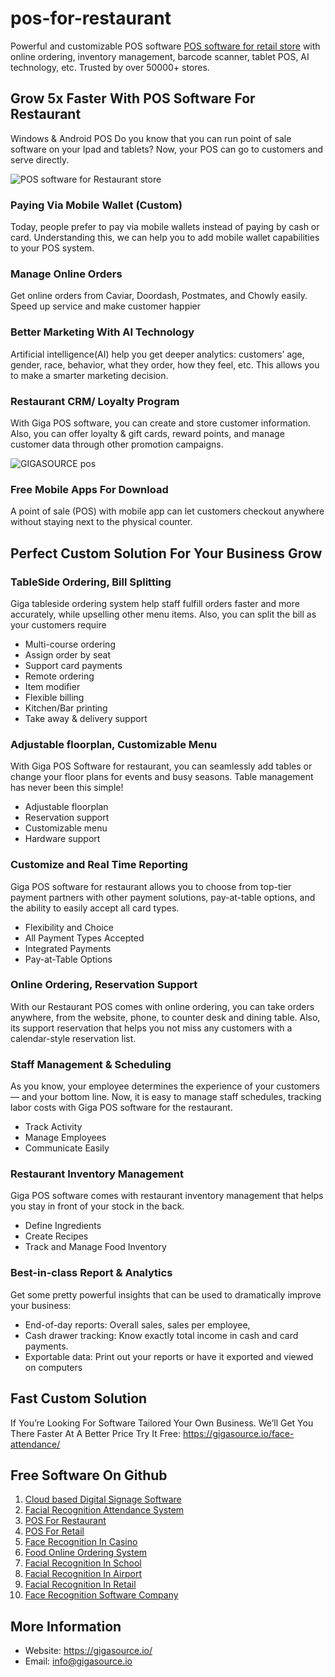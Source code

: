 # pos-for-restaurant
Powerful and customizable POS software [POS software for retail store](https://gigasource.io/pos-restaurant/) with online ordering, inventory management, barcode scanner, tablet POS, AI technology, etc. Trusted by over 50000+ stores.

## Grow 5x Faster With POS Software For Restaurant
Windows & Android POS
Do you know that you can run point of sale software on your Ipad and tablets? Now, your POS can go to customers and serve directly.

![POS software for Restaurant store](https://gigasource.b-cdn.net/wp-content/uploads/2020/04/shutterstock_306038723-2.jpg)

### Paying Via Mobile Wallet (Custom)
Today, people prefer to pay via mobile wallets instead of paying by cash or card. Understanding this, we can help you to add mobile wallet capabilities to your POS system. 

### Manage Online Orders
Get online orders from Caviar, Doordash, Postmates, and Chowly easily. Speed up service and make customer happier

### Better Marketing With AI Technology​
Artificial intelligence(AI) help you get deeper analytics: customers’ age, gender, race, behavior, what they order, how they feel, etc. This allows you to make a smarter marketing decision.

### Restaurant CRM/ Loyalty Program
With Giga POS software, you can create and store customer information. Also, you can offer loyalty & gift cards, reward points, and manage customer data through other promotion campaigns.

![GIGASOURCE pos](https://gigasource.b-cdn.net/wp-content/uploads/2020/04/catalogue_POS_RESTAURANT-1.png)
### Free Mobile Apps For Download
A point of sale (POS) with mobile app can let customers checkout anywhere without staying next to the physical counter.

## Perfect Custom Solution For Your Business Grow

### TableSide Ordering, Bill Splitting
Giga tableside ordering system help staff fulfill orders faster and more accurately, while upselling other menu items. Also, you can split the bill as your customers require

- Multi-course ordering
- Assign order by seat
- Support card payments
- Remote ordering
- Item modifier
- Flexible billing
- Kitchen/Bar printing
- Take away & delivery support

### Adjustable floorplan, Customizable Menu
With Giga POS Software for restaurant, you can seamlessly add tables or change your floor plans for events and busy seasons. Table management has never been this simple!

- Adjustable floorplan
- Reservation support
- Customizable menu
- Hardware support

### Customize and Real Time Reporting
Giga POS software for restaurant allows you to choose from top-tier payment partners with other payment solutions, pay-at-table options, and the ability to easily accept all card types.

- Flexibility and Choice
- All Payment Types Accepted
- Integrated Payments
- Pay-at-Table Options

### Online Ordering, Reservation Support
With our Restaurant POS comes with online ordering, you can take orders anywhere, from the website, phone, to counter desk and dining table. Also, its support reservation that helps you not miss any customers with a calendar-style reservation list.

### Staff Management & Scheduling
As you know, your employee determines the experience of your customers — and your bottom line. Now, it is easy to manage staff schedules, tracking labor costs with Giga POS software for the restaurant.

- Track Activity
- Manage Employees
- Communicate Easily

### Restaurant Inventory Management
Giga POS software comes with restaurant inventory management that helps you stay in front of your stock in the back.

- Define Ingredients
- Create Recipes
- Track and Manage Food Inventory

### Best-in-class Report & Analytics
Get some pretty powerful insights that can be used to dramatically improve your business:

- End-of-day reports: Overall sales, sales per employee,
- Cash drawer tracking: Know exactly total income in cash and card payments.
- Exportable data: Print out your reports or have it exported and viewed on computers

## Fast Custom Solution
If You’re Looking For Software Tailored Your Own Business. We’ll Get You There Faster At A Better Price
Try It Free: https://gigasource.io/face-attendance/


## Free Software On Github
1. [Cloud based Digital Signage Software](https://gigasource.io/cloud-signage/)
2. [Facial Recognition Attendance System](https://gigasource.io/face-attendance/)
3. [POS For Restaurant](https://gigasource.io/pos-restaurant/)
4. [POS For Retail](https://gigasource.io/pos-retail/)
5. [Face Recognition In Casino](https://gigasource.io/facial-recognition-in-casinos/)
6. [Food Online Ordering System](https://gigasource.io/food-online-ordering/)
7. [Facial Recognition In School](https://gigasource.io/facial-recognition-in-school/)
8. [Facial Recognition In Airport](https://gigasource.io/biometric-facial-recognition-in-airports/)
9. [Facial Recognition In Retail](https://gigasource.io/facial-recognition-in-retail-stores/)
10. [Face Recognition Software Company](https://gigasource.io/face-recognition-software-company/)

## More Information
- Website: https://gigasource.io/
- Email: info@gigasource.io
